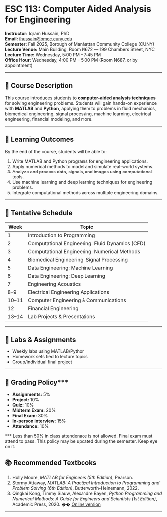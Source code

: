# ESC 113: Computer Aided Analysis for Engineering
**Instructor:** Iqram Hussain, PhD  
**Email:** ihussain@bmcc.cuny.edu  
**Semester:** Fall 2025, Borough of Manhattan Community College (CUNY)  
**Lecture Venue:** Main Building, Room N672 — 199 Chambers Street, NYC  
**Lecture Time:** Wednesday, 5:00 PM – 7:45 PM  
**Office Hour:** Wednesday, 4:00 PM – 5:00 PM (Room N687, or by appointment)  

---

## 📘 Course Description
This course introduces students to **computer-aided analysis techniques** for solving engineering problems. Students will gain hands-on experience with **MATLAB** and **Python**, applying them to problems in fluid mechanics, biomedical engineering, signal processing, machine learning, electrical engineering, financial modeling, and more.  

---

## 🎯 Learning Outcomes
By the end of the course, students will be able to:
1. Write MATLAB and Python programs for engineering applications.  
2. Apply numerical methods to model and simulate real-world systems.  
3. Analyze and process data, signals, and images using computational tools.  
4. Use machine learning and deep learning techniques for engineering problems.  
5. Integrate computational methods across multiple engineering domains.  

---

## 📅 Tentative Schedule
| Week | Topic |
|------|-------------------------------------------|
| 1    | Introduction to Programming |
| 2    | Computational Engineering: Fluid Dynamics (CFD) |
| 3    | Computational Engineering: Numerical Methods |
| 4    | Biomedical Engineering: Signal Processing |
| 5    | Data Engineering: Machine Learning |
| 6    | Data Engineering: Deep Learning |
| 7    | Engineering Acoustics |
| 8–9  | Electrical Engineering Applications |
| 10–11| Computer Engineering & Communications |
| 12   | Financial Engineering |
| 13–14| Lab Projects & Presentations |

---

## 🧪 Labs & Assignments
- Weekly labs using MATLAB/Python  
- Homework sets tied to lecture topics  
- Group/individual final project  

---

## 📝 Grading Policy***
- **Assignments:** 5%
- **Project:** 10%
- **Quiz:** 10%   
- **Midterm Exam:** 20%  
- **Final Exam:** 30%  
- **In-person interview:** 15%  
- **Attendance:** 10%  

*** Less than 50% in class attendenace is not allowed. Final exam must attend to pass. This policy may be updated during the semester. Keep eye on it. 


## 📚 Recommended Textbooks
1. Holly Moore, *MATLAB for Engineers (5th Edition)*, Pearson.  
2. Stormy Attaway, *MATLAB: A Practical Introduction to Programming and Problem Solving (6th Edition)*, Butterworth-Heinemann, 2022.  
3. Qingkai Kong, Timmy Siauw, Alexandre Bayen, *Python Programming and Numerical Methods: A Guide for Engineers and Scientists (1st Edition)*, Academic Press, 2020. �� [Online version](https://pythonnumericalmethods.berkeley.edu)  

---

